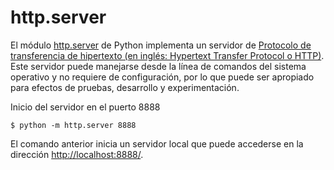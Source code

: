 # http.server

El módulo [http.server](https://docs.python.org/3/library/http.server.html) de Python implementa un servidor de [Protocolo de transferencia de hipertexto (en inglés: Hypertext Transfer Protocol o HTTP)](https://en.wikipedia.org/wiki/Hypertext_Transfer_Protocol). Este servidor puede manejarse desde la línea de comandos del sistema operativo y no requiere de configuración, por lo que puede ser apropiado para efectos de pruebas, desarrollo y experimentación.

Inicio del servidor en el puerto 8888
```terminal
$ python -m http.server 8888
```

El comando anterior inicia un servidor local que puede accederse en la dirección [http://localhost:8888/](http://localhost:8888/).
